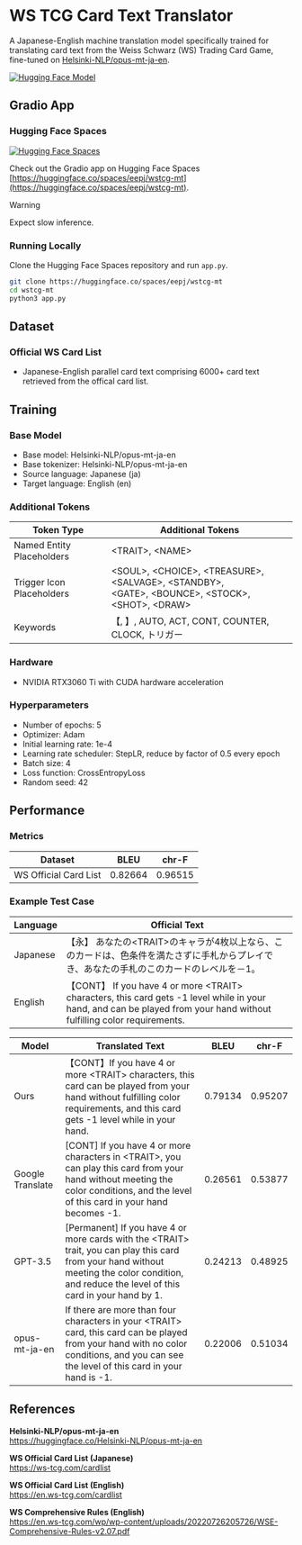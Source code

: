 # WS TCG Card Text Translator
A Japanese-English machine translation model specifically trained for translating card text from the Weiss Schwarz (WS) Trading Card Game, fine-tuned on [Helsinki-NLP/opus-mt-ja-en](https://huggingface.co/Helsinki-NLP/opus-mt-ja-en).

[![Hugging Face Model](https://img.shields.io/badge/%F0%9F%A4%97%20Hugging%20Face-Model-blue)](https://huggingface.co/eepj/wstcg-mt-ja-en)

## Gradio App
### Hugging Face Spaces
[![Hugging Face Spaces](https://img.shields.io/badge/%F0%9F%A4%97%20Hugging%20Face-Spaces-blue)](https://huggingface.co/spaces/eepj/wstcg-mt)

Check out the Gradio app on Hugging Face Spaces [https://huggingface.co/spaces/eepj/wstcg-mt](https://huggingface.co/spaces/eepj/wstcg-mt).
> [!Warning]
> Expect slow inference.

### Running Locally
Clone the Hugging Face Spaces repository and run `app.py`.
```bash
git clone https://huggingface.co/spaces/eepj/wstcg-mt
cd wstcg-mt
python3 app.py
```

## Dataset
### Official WS Card List
* Japanese-English parallel card text comprising 6000+ card text retrieved from the offical card list.

## Training
### Base Model
* Base model: Helsinki-NLP/opus-mt-ja-en
* Base tokenizer: Helsinki-NLP/opus-mt-ja-en
* Source language: Japanese (ja)
* Target language: English (en)

### Additional Tokens
|Token Type|Additional Tokens|
|----------|-----------------|
|Named Entity Placeholders|\<TRAIT\>, \<NAME\>|
|Trigger Icon Placeholders|\<SOUL\>, \<CHOICE\>, \<TREASURE\>, \<SALVAGE\>, \<STANDBY\>,<br> \<GATE\>, \<BOUNCE\>, \<STOCK\>, \<SHOT\>, \<DRAW\>|
|Keywords|【, 】, AUTO, ACT, CONT, COUNTER, CLOCK, トリガー|

### Hardware
* NVIDIA RTX3060 Ti with CUDA hardware acceleration

### Hyperparameters
* Number of epochs: 5
* Optimizer: Adam
* Initial learning rate: 1e-4
* Learning rate scheduler: StepLR, reduce by factor of 0.5 every epoch
* Batch size: 4
* Loss function: CrossEntropyLoss
* Random seed: 42

## Performance
### Metrics
|Dataset|BLEU|chr-F|
|-------|------|-----|
|WS Official Card List|0.82664|0.96515|

### Example Test Case
|Language|Official Text|
|--------|-------------|
|Japanese|【永】 あなたの\<TRAIT\>のキャラが4枚以上なら、このカードは、色条件を満たさずに手札からプレイでき、あなたの手札のこのカードのレベルを－1。|
|English|【CONT】 If you have 4 or more \<TRAIT\> characters, this card gets -1 level while in your hand, and can be played from your hand without fulfilling color requirements.|

|Model|Translated Text|BLEU|chr-F|
|-----|---------------|------|-----|
|Ours|【CONT】If you have 4 or more \<TRAIT\> characters, this card can be played from your hand without fulfilling color requirements, and this card gets -1 level while in your hand.|0.79134|0.95207|
|Google Translate|[CONT] If you have 4 or more characters in \<TRAIT\>, you can play this card from your hand without meeting the color conditions, and the level of this card in your hand becomes -1.|0.26561|0.53877|
|GPT-3.5|[Permanent] If you have 4 or more cards with the \<TRAIT\> trait, you can play this card from your hand without meeting the color condition, and reduce the level of this card in your hand by 1.|0.24213|0.48925|
|opus-mt-ja-en|If there are more than four characters in your \<TRAIT\> card, this card can be played from your hand with no color conditions, and you can see the level of this card in your hand is -1.|0.22006|0.51034|

## References
**Helsinki-NLP/opus-mt-ja-en**
<br>
https://huggingface.co/Helsinki-NLP/opus-mt-ja-en

**WS Official Card List (Japanese)**
<br>
https://ws-tcg.com/cardlist

**WS Official Card List (English)**
<br>
https://en.ws-tcg.com/cardlist

**WS Comprehensive Rules (English)**
<br>
https://en.ws-tcg.com/wp/wp-content/uploads/20220726205726/WSE-Comprehensive-Rules-v2.07.pdf
